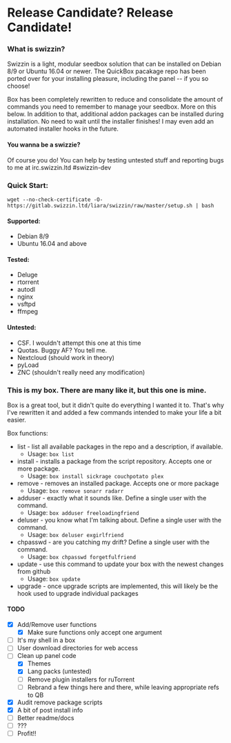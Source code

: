 # Release Candidate? Release Candidate!



### What is swizzin?
Swizzin is a light, modular seedbox solution that can be installed on Debian 8/9 or Ubuntu 16.04 or newer. The QuickBox pacakage repo has been ported over for your installing pleasure, including the panel -- if you so choose! 

Box has been completely rewritten to reduce and consolidate the amount of commands you need to remember to manage your seedbox. More on this below. In addition to that, additional addon packages can be installed during installation. No need to wait until the installer finishes! I may even add an automated installer hooks in the future.

#### You wanna be a swizzie?

Of course you do! You can help by testing untested stuff and reporting bugs to me at irc.swizzin.ltd #swizzin-dev

### Quick Start:

```
wget --no-check-certificate -O- https://gitlab.swizzin.ltd/liara/swizzin/raw/master/setup.sh | bash
```


#### Supported:
* Debian 8/9
* Ubuntu 16.04 and above

#### Tested:
* Deluge
* rtorrent
* autodl
* nginx
* vsftpd
* ffmpeg

#### Untested:
* CSF. I wouldn't attempt this one at this time
* Quotas. Buggy AF? You tell me.
* Nextcloud (should work in theory)
* pyLoad
* ZNC (shouldn't really need any modification)

### This is my box. There are many like it, but this one is mine.
Box is a great tool, but it didn't quite do everything I wanted it to. That's why I've rewritten it and added a few commands intended to make your life a bit easier.

Box functions:

* list - list all available packages in the repo and a description, if available.
  * Usage: `box list`
* install - installs a package from the script repository. Accepts one or more package.
  * Usage: `box install sickrage couchpotato plex`
* remove - removes an installed package. Accepts one or more package
  * Usage: `box remove sonarr radarr`
* adduser - exactly what it sounds like. Define a single user with the command.
  * Usage: `box adduser freeloadingfriend`
* deluser - you know what I'm talking about. Define a single user with the command.
  * Usage: `box deluser exgirlfriend`
* chpasswd - are you catching my drift? Define a single user with the command.
  * Usage: `box chpasswd forgetfulfriend`
* update - use this command to update your box with the newest changes from github
  * Usage: `box update`
* upgrade - once upgrade scripts are implemented, this will likely be the hook used to upgrade individual packages

#### TODO
- [x] Add/Remove user functions
  - [x] Make sure functions only accept one argument
- [ ] It's my shell in a box
- [ ] User download directories for web access
- [ ] Clean up panel code
  - [x] Themes
  - [x] Lang packs (untested)
  - [ ] Remove plugin installers for ruTorrent
  - [ ] Rebrand a few things here and there, while leaving appropriate refs to QB
- [x] Audit remove package scripts
- [x] A bit of post install info
- [ ] Better readme/docs
- [ ] ???
- [ ] Profit!!

